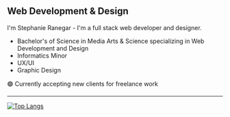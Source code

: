 ## Web Development & Design

I'm Stephanie Ranegar - I'm a full stack web developer and designer.

* Bachelor's of Science in Media Arts & Science specializing in Web Development and Design
* Informatics Minor
* UX/UI
* Graphic Design

🟢 Currently accepting new clients for freelance work

<hr>

[![Top Langs](https://github-readme-stats.vercel.app/api/top-langs/?username=sranegar&layout=compact&show_icons=true&theme=ayu-mirage&hide=hack&langs_count=8&border_radius=3)](https://github.com/sranegar/github-readme-stats)





